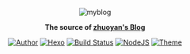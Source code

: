 <p align="center">
<img alt="myblog" src="https://zhuoyan.github.io/img/wallhaven-610968.jpg">
</p>
<p align="center">
  <strong>The source of <a href="https://zhuoyan.github.io">zhuoyan's Blog</a></strong>
</p>

<p align="center">
  <a href="https://zhuoyan.github.io"><img alt="Author" src="https://img.shields.io/badge/author-zhuoyan-546e7a.svg?style=flat-square"></a>
  <a href="https://hexo.io"><img alt="Hexo" src="https://img.shields.io/badge/hexo-3.6.0-0e83cd.svg?style=flat-square"></a>
  <a href="https://www.travis-ci.org/zhuoyan/zhuoyan.github.io"><img alt="Build Status" src="https://www.travis-ci.org/zhuoyan/zhuoyan.github.io.svg?branch=dev"/></a>
  <a href="https://nodejs.org"><img alt="NodeJS" src="https://img.shields.io/badge/node.js-8.9.0-43853d.svg?style=flat-square"></a>
  <a href="https://material.viosey.com"><img alt="Theme" src="https://img.shields.io/badge/theme-material-red.svg?style=flat-square"></a>
</p>